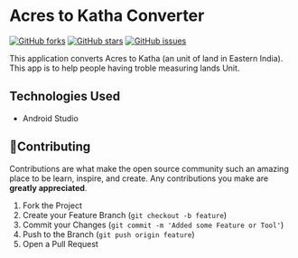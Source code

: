 # Acres to Katha Converter

[![GitHub forks](https://img.shields.io/github/forks/deespider/Typing-Speed-Check)](https://github.com/deespider/android/network)
[![GitHub stars](https://img.shields.io/github/stars/deespider/Typing-Speed-Check)](https://github.com/deespider/android/stargazers)
[![GitHub issues](https://img.shields.io/github/issues/deespider/Typing-Speed-Check)](https://github.com/deespider/android/issues)

This application converts Acres to Katha (an unit of land in Eastern India).
This app is to help people having troble measuring lands Unit.

## Technologies Used
- Android Studio

## 💚Contributing 

Contributions are what make the open source community such an amazing place to be learn, inspire, and create. Any contributions you make are **greatly appreciated**.

1. Fork the Project
2. Create your Feature Branch (`git checkout -b feature`)
3. Commit your Changes (`git commit -m 'Added some Feature or Tool'`)
4. Push to the Branch (`git push origin feature`)
5. Open a Pull Request


